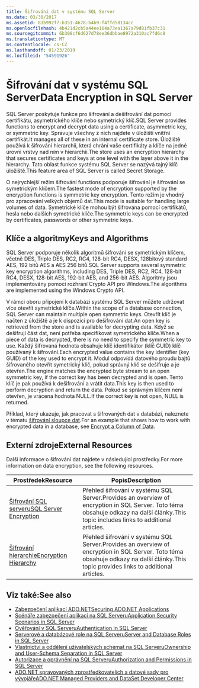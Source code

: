 ```yaml
---
title: Šifrování dat v systému SQL Server
ms.date: 03/30/2017
ms.assetid: 83b992f7-b351-4678-b4b9-f4ffd58134cc
ms.openlocfilehash: 4b421d2cb5a44ee164a73ea1367a79d81fb37c31
ms.sourcegitcommit: 6b308cf6d627d78ee36dbbae8972a310ac7fd6c8
ms.translationtype: MT
ms.contentlocale: cs-CZ
ms.lasthandoff: 01/23/2019
ms.locfileid: "54591926"
---
```

# <a name="data-encryption-in-sql-server"></a><span data-ttu-id="8bd45-102">Šifrování dat v systému SQL Server</span><span class="sxs-lookup"><span data-stu-id="8bd45-102">Data Encryption in SQL Server</span></span>
<span data-ttu-id="8bd45-103">SQL Server poskytuje funkce pro šifrování a dešifrování dat pomocí certifikátu, asymetrického klíče nebo symetrický klíč.</span><span class="sxs-lookup"><span data-stu-id="8bd45-103">SQL Server provides functions to encrypt and decrypt data using a certificate, asymmetric key, or symmetric key.</span></span> <span data-ttu-id="8bd45-104">Spravuje všechny z nich najdete v úložišti vnitřní certifikát.</span><span class="sxs-lookup"><span data-stu-id="8bd45-104">It manages all of these in an internal certificate store.</span></span> <span data-ttu-id="8bd45-105">Úložiště používá k šifrování hierarchii, která chrání vaše certifikáty a klíče na jedné úrovni vrstvy nad ním v hierarchii.</span><span class="sxs-lookup"><span data-stu-id="8bd45-105">The store uses an encryption hierarchy that secures certificates and keys at one level with the layer above it in the hierarchy.</span></span> <span data-ttu-id="8bd45-106">Tato oblast funkce systému SQL Server se nazývá tajný klíč úložiště.</span><span class="sxs-lookup"><span data-stu-id="8bd45-106">This feature area of SQL Server is called Secret Storage.</span></span>  
  
 <span data-ttu-id="8bd45-107">O nejrychlejší režim šifrování functions podporuje šifrování je šifrování se symetrickým klíčem.</span><span class="sxs-lookup"><span data-stu-id="8bd45-107">The fastest mode of encryption supported by the encryption functions is symmetric key encryption.</span></span> <span data-ttu-id="8bd45-108">Tento režim je vhodný pro zpracování velkých objemů dat.</span><span class="sxs-lookup"><span data-stu-id="8bd45-108">This mode is suitable for handling large volumes of data.</span></span> <span data-ttu-id="8bd45-109">Symetrické klíče mohou být šifrována pomocí certifikátů, hesla nebo dalších symetrické klíče.</span><span class="sxs-lookup"><span data-stu-id="8bd45-109">The symmetric keys can be encrypted by certificates, passwords or other symmetric keys.</span></span>  
  
## <a name="keys-and-algorithms"></a><span data-ttu-id="8bd45-110">Klíče a algoritmy</span><span class="sxs-lookup"><span data-stu-id="8bd45-110">Keys and Algorithms</span></span>  
 <span data-ttu-id="8bd45-111">SQL Server podporuje několik algoritmů šifrování se symetrickým klíčem, včetně DES, Triple DES, RC2, RC4, 128-bit RC4, DESX, 128bitový standard AES, 192 bitů AES a AES 256 bitů.</span><span class="sxs-lookup"><span data-stu-id="8bd45-111">SQL Server supports several symmetric key encryption algorithms, including DES, Triple DES, RC2, RC4, 128-bit RC4, DESX, 128-bit AES, 192-bit AES, and 256-bit AES.</span></span> <span data-ttu-id="8bd45-112">Algoritmy jsou implementovány pomocí rozhraní Crypto API pro Windows.</span><span class="sxs-lookup"><span data-stu-id="8bd45-112">The algorithms are implemented using the Windows Crypto API.</span></span>  
  
 <span data-ttu-id="8bd45-113">V rámci oboru připojení k databázi systému SQL Server můžete udržovat více otevřít symetrické klíče.</span><span class="sxs-lookup"><span data-stu-id="8bd45-113">Within the scope of a database connection, SQL Server can maintain multiple open symmetric keys.</span></span> <span data-ttu-id="8bd45-114">Otevřít klíč je načten z úložiště a je k dispozici pro dešifrování dat.</span><span class="sxs-lookup"><span data-stu-id="8bd45-114">An open key is retrieved from the store and is available for decrypting data.</span></span> <span data-ttu-id="8bd45-115">Když se dešifrují část dat, není potřeba specifikovat symetrického klíče.</span><span class="sxs-lookup"><span data-stu-id="8bd45-115">When a piece of data is decrypted, there is no need to specify the symmetric key to use.</span></span> <span data-ttu-id="8bd45-116">Každý šifrovaná hodnota obsahuje klíč identifikátor (klíč GUID) klíč používaný k šifrování.</span><span class="sxs-lookup"><span data-stu-id="8bd45-116">Each encrypted value contains the key identifier (key GUID) of the key used to encrypt it.</span></span> <span data-ttu-id="8bd45-117">Modul odpovídá datového proudu bajtů šifrovaného otevřít symetrický klíč, pokud správný klíč se dešifruje a je otevřen.</span><span class="sxs-lookup"><span data-stu-id="8bd45-117">The engine matches the encrypted byte stream to an open symmetric key, if the correct key has been decrypted and is open.</span></span> <span data-ttu-id="8bd45-118">Tento klíč je pak používá k dešifrování a vrátit data.</span><span class="sxs-lookup"><span data-stu-id="8bd45-118">This key is then used to perform decryption and return the data.</span></span> <span data-ttu-id="8bd45-119">Pokud se správným klíčem není otevřen, je vrácena hodnota NULL.</span><span class="sxs-lookup"><span data-stu-id="8bd45-119">If the correct key is not open, NULL is returned.</span></span>  
  
 <span data-ttu-id="8bd45-120">Příklad, který ukazuje, jak pracovat s šifrovaných dat v databázi, naleznete v tématu [šifrování sloupce dat](/sql/relational-databases/security/encryption/encrypt-a-column-of-data).</span><span class="sxs-lookup"><span data-stu-id="8bd45-120">For an example that shows how to work with encrypted data in a database, see [Encrypt a Column of Data](/sql/relational-databases/security/encryption/encrypt-a-column-of-data).</span></span>
  
## <a name="external-resources"></a><span data-ttu-id="8bd45-121">Externí zdroje</span><span class="sxs-lookup"><span data-stu-id="8bd45-121">External Resources</span></span>  
 <span data-ttu-id="8bd45-122">Další informace o šifrování dat najdete v následující prostředky.</span><span class="sxs-lookup"><span data-stu-id="8bd45-122">For more information on data encryption, see the following resources.</span></span>  
  
|<span data-ttu-id="8bd45-123">Prostředek</span><span class="sxs-lookup"><span data-stu-id="8bd45-123">Resource</span></span>|<span data-ttu-id="8bd45-124">Popis</span><span class="sxs-lookup"><span data-stu-id="8bd45-124">Description</span></span>|  
|-|-|  
|[<span data-ttu-id="8bd45-125">Šifrování SQL serveru</span><span class="sxs-lookup"><span data-stu-id="8bd45-125">SQL Server Encryption</span></span>](/sql/relational-databases/security/encryption/sql-server-encryption)|<span data-ttu-id="8bd45-126">Přehled šifrování v systému SQL Server.</span><span class="sxs-lookup"><span data-stu-id="8bd45-126">Provides an overview of encryption in SQL Server.</span></span> <span data-ttu-id="8bd45-127">Toto téma obsahuje odkazy na další články.</span><span class="sxs-lookup"><span data-stu-id="8bd45-127">This topic includes links to additional articles.</span></span>|  
|[<span data-ttu-id="8bd45-128">Šifrování hierarchie</span><span class="sxs-lookup"><span data-stu-id="8bd45-128">Encryption Hierarchy</span></span>](/sql/relational-databases/security/encryption/encryption-hierarchy)|<span data-ttu-id="8bd45-129">Přehled šifrování v systému SQL Server.</span><span class="sxs-lookup"><span data-stu-id="8bd45-129">Provides an overview of encryption in SQL Server.</span></span> <span data-ttu-id="8bd45-130">Toto téma obsahuje odkazy na další články.</span><span class="sxs-lookup"><span data-stu-id="8bd45-130">This topic provides links to additional articles.</span></span>|  
  
## <a name="see-also"></a><span data-ttu-id="8bd45-131">Viz také:</span><span class="sxs-lookup"><span data-stu-id="8bd45-131">See also</span></span>
- [<span data-ttu-id="8bd45-132">Zabezpečení aplikací ADO.NET</span><span class="sxs-lookup"><span data-stu-id="8bd45-132">Securing ADO.NET Applications</span></span>](../../../../../docs/framework/data/adonet/securing-ado-net-applications.md)
- [<span data-ttu-id="8bd45-133">Scénáře zabezpečení aplikací na SQL Serveru</span><span class="sxs-lookup"><span data-stu-id="8bd45-133">Application Security Scenarios in SQL Server</span></span>](../../../../../docs/framework/data/adonet/sql/application-security-scenarios-in-sql-server.md)
- [<span data-ttu-id="8bd45-134">Ověřování v SQL Serveru</span><span class="sxs-lookup"><span data-stu-id="8bd45-134">Authentication in SQL Server</span></span>](../../../../../docs/framework/data/adonet/sql/authentication-in-sql-server.md)
- [<span data-ttu-id="8bd45-135">Serverové a databázové role na SQL Serveru</span><span class="sxs-lookup"><span data-stu-id="8bd45-135">Server and Database Roles in SQL Server</span></span>](../../../../../docs/framework/data/adonet/sql/server-and-database-roles-in-sql-server.md)
- [<span data-ttu-id="8bd45-136">Vlastnictví a oddělení uživatelských schémat na SQL Serveru</span><span class="sxs-lookup"><span data-stu-id="8bd45-136">Ownership and User-Schema Separation in SQL Server</span></span>](../../../../../docs/framework/data/adonet/sql/ownership-and-user-schema-separation-in-sql-server.md)
- [<span data-ttu-id="8bd45-137">Autorizace a oprávnění na SQL Serveru</span><span class="sxs-lookup"><span data-stu-id="8bd45-137">Authorization and Permissions in SQL Server</span></span>](../../../../../docs/framework/data/adonet/sql/authorization-and-permissions-in-sql-server.md)
- [<span data-ttu-id="8bd45-138">ADO.NET spravovaných zprostředkovatelích a datové sady pro vývojáře</span><span class="sxs-lookup"><span data-stu-id="8bd45-138">ADO.NET Managed Providers and DataSet Developer Center</span></span>](https://go.microsoft.com/fwlink/?LinkId=217917)
